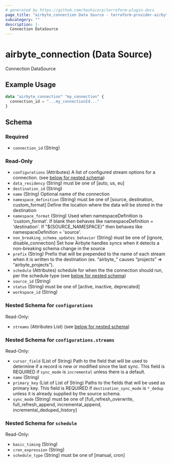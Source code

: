 ```yaml
---
# generated by https://github.com/hashicorp/terraform-plugin-docs
page_title: "airbyte_connection Data Source - terraform-provider-airbyte"
subcategory: ""
description: |-
  Connection DataSource
---
```


# airbyte_connection (Data Source)

Connection DataSource

## Example Usage

```terraform
data "airbyte_connection" "my_connection" {
  connection_id = "...my_connectionId..."
}
```

<!-- schema generated by tfplugindocs -->
## Schema

### Required

- `connection_id` (String)

### Read-Only

- `configurations` (Attributes) A list of configured stream options for a connection. (see [below for nested schema](#nestedatt--configurations))
- `data_residency` (String) must be one of [auto, us, eu]
- `destination_id` (String)
- `name` (String) Optional name of the connection
- `namespace_definition` (String) must be one of [source, destination, custom_format]
Define the location where the data will be stored in the destination
- `namespace_format` (String) Used when namespaceDefinition is 'custom_format'. If blank then behaves like namespaceDefinition = 'destination'. If "${SOURCE_NAMESPACE}" then behaves like namespaceDefinition = 'source'.
- `non_breaking_schema_updates_behavior` (String) must be one of [ignore, disable_connection]
Set how Airbyte handles syncs when it detects a non-breaking schema change in the source
- `prefix` (String) Prefix that will be prepended to the name of each stream when it is written to the destination (ex. “airbyte_” causes “projects” => “airbyte_projects”).
- `schedule` (Attributes) schedule for when the the connection should run, per the schedule type (see [below for nested schema](#nestedatt--schedule))
- `source_id` (String)
- `status` (String) must be one of [active, inactive, deprecated]
- `workspace_id` (String)

<a id="nestedatt--configurations"></a>
### Nested Schema for `configurations`

Read-Only:

- `streams` (Attributes List) (see [below for nested schema](#nestedatt--configurations--streams))

<a id="nestedatt--configurations--streams"></a>
### Nested Schema for `configurations.streams`

Read-Only:

- `cursor_field` (List of String) Path to the field that will be used to determine if a record is new or modified since the last sync. This field is REQUIRED if `sync_mode` is `incremental` unless there is a default.
- `name` (String)
- `primary_key` (List of List of String) Paths to the fields that will be used as primary key. This field is REQUIRED if `destination_sync_mode` is `*_dedup` unless it is already supplied by the source schema.
- `sync_mode` (String) must be one of [full_refresh_overwrite, full_refresh_append, incremental_append, incremental_deduped_history]



<a id="nestedatt--schedule"></a>
### Nested Schema for `schedule`

Read-Only:

- `basic_timing` (String)
- `cron_expression` (String)
- `schedule_type` (String) must be one of [manual, cron]


